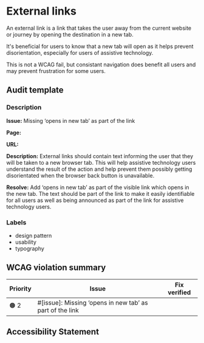 # External links

An external link is a link that takes the user away from the current website or journey by opening the destination in a new tab.

It's beneficial for users to know that a new tab will open as it helps prevent disorientation, especially for users of assistive technology.

This is not a WCAG fail, but consistant navigation does benefit all users and may prevent frustration for some users.

## Audit template

### Description

**Issue:** Missing ‘opens in new tab’ as part of the link

**Page:**

**URL:** 

**Description:** External links should contain text informing the user that they will be taken to a new browser tab. This will help assistive technology users understand the result of the action and help prevent them possibly getting disorientated when the browser back button is unavailable.

**Resolve:** Add ‘opens in new tab’ as part of the visible link which opens in the new tab. The text should be part of the link to make it easily identifiable for all users as well as being announced as part of the link for assistive technology users.

### Labels

* design pattern
* usability
* typography

## WCAG violation summary

| Priority | Issue | Fix verified |
| -------- | ----- | ------------ |
| 🟠 2     | #[issue]: Missing ‘opens in new tab’ as part of the link | |

## Accessibility Statement

